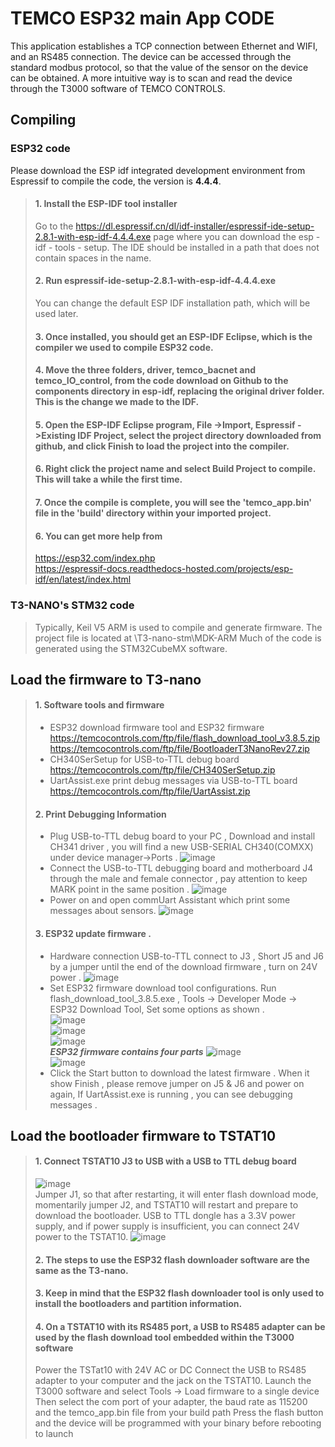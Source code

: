 
# TEMCO ESP32 main App CODE

This application establishes a TCP connection between Ethernet and WIFI, and an RS485 connection. The device can be accessed through the standard modbus protocol, so that the value of the sensor on the device can be obtained. A more intuitive way is to scan and read the device through the T3000 software of TEMCO CONTROLS.


## Compiling

### ESP32 code
Please download the ESP idf integrated development environment from Espressif to compile the code, the version is **4.4.4**.
> #### 1.	Install the ESP-IDF tool installer
> Go to the 
> <https://dl.espressif.cn/dl/idf-installer/espressif-ide-setup-2.8.1-with-esp-idf-4.4.4.exe>
> page where you can download the esp - idf - tools - setup.  The IDE should be installed in a path that does not contain spaces in the name.
> #### 2.  Run espressif-ide-setup-2.8.1-with-esp-idf-4.4.4.exe
> You can change the default ESP IDF installation path, which will be used later.
> #### 3.  Once installed, you should get an ESP-IDF Eclipse, which is the compiler we used to compile ESP32 code.
> #### 4.  Move the three folders, driver, temco_bacnet and temco_IO_control, from the code download on Github to the components directory in esp-idf, replacing the original driver folder. This is the change we made to the IDF.
> #### 5.  Open the ESP-IDF Eclipse program, File ->Import, Espressif ->Existing IDF Project, select the project directory downloaded from github, and click Finish to load the project into the compiler.
> #### 6.  Right click the project name and select Build Project to compile. This will take a while the first time.
> #### 7.  Once the compile is complete, you will see the 'temco_app.bin' file in the 'build' directory within your imported project.
> #### 6.  You can get more help from 
> <https://esp32.com/index.php><br>
> <https://espressif-docs.readthedocs-hosted.com/projects/esp-idf/en/latest/index.html>

### T3-NANO's STM32 code
> Typically, Keil V5 ARM is used to compile and generate firmware.
> The project file is located at \T3-nano-stm\MDK-ARM
> Much of the code is generated using the STM32CubeMX software.

## Load the firmware to T3-nano
> #### 1.   Software tools and firmware
> -	ESP32 download firmware tool and ESP32 firmware 
> <https://temcocontrols.com/ftp/file/flash_download_tool_v3.8.5.zip>
> <https://temcocontrols.com/ftp/file/BootloaderT3NanoRev27.zip>
> - CH340SerSetup  for  USB-to-TTL debug board  
> <https://temcocontrols.com/ftp/file/CH340SerSetup.zip>
> - UartAssist.exe  print debug messages via USB-to-TTL board  
> <https://temcocontrols.com/ftp/file/UartAssist.zip>
> #### 2.	Print Debugging Information
> - Plug USB-to-TTL debug board to your PC , Download and install CH341 driver , you will find a new USB-SERIAL CH340(COMXX) under device manager->Ports .
> ![image](https://github.com/temcocontrols/T3-programmable-controller-on-ESP32/assets/4134931/1c67dae8-bc83-470c-940e-e6e1dba100cd)
> - Connect the USB-to-TTL debugging board and motherboard J4 through the male and female connector , pay attention to keep MARK point in the same position .
> ![image](https://github.com/temcocontrols/T3-programmable-controller-on-ESP32/assets/4134931/7e101795-dc9a-4673-ab69-f3667590027c)
> - Power on and open commUart  Assistant which print some messages about sensors.
> ![image](https://github.com/temcocontrols/T3-programmable-controller-on-ESP32/assets/4134931/11cca132-0fdd-4670-80b8-12f559312a07)
> #### 3.	ESP32 update firmware .
> - Hardware connection
> USB-to-TTL connect to J3 , Short J5 and J6 by a jumper until the end of the download firmware ,  turn on 24V power .
> ![image](https://github.com/temcocontrols/T3-programmable-controller-on-ESP32/assets/4134931/a60356b1-6843-4d7d-aa69-0e7f4aacd3a7)
> - Set ESP32 firmware download tool configurations.
> Run flash_download_tool_3.8.5.exe , Tools -> Developer Mode -> ESP32 Download Tool,
Set some options as shown .  
> ![image](https://github.com/temcocontrols/T3-programmable-controller-on-ESP32/assets/4134931/2aa8f1dc-f473-4498-927c-82357f223b45)<br>
> ![image](https://github.com/temcocontrols/T3-programmable-controller-on-ESP32/assets/4134931/70dfe252-9187-4045-881f-ad3d6964674e)<br>
> ![image](https://github.com/temcocontrols/T3-programmable-controller-on-ESP32/assets/4134931/2d929262-56f1-4480-ac61-6af4511a1dcc)<br>
> ***ESP32 firmware contains four parts***
> ![image](https://github.com/temcocontrols/T3-programmable-controller-on-ESP32/assets/4134931/de20fa72-f5bd-45fb-a4f4-dc92149bb7c3)<br>
> ![image](https://github.com/temcocontrols/T3-programmable-controller-on-ESP32/assets/4134931/0b1a1d3d-ad20-4f99-938c-8b1571960f26)<br>
> - Click the Start button to download the latest firmware .
When it show Finish , please remove jumper on J5 & J6 and power on again, 
If UartAssist.exe is running  , you can see debugging messages .


## Load the bootloader firmware to TSTAT10
> #### 1.	Connect TSTAT10 J3 to USB with a USB to TTL debug board
> ![image](https://github.com/temcocontrols/T3-programmable-controller-on-ESP32/assets/4134931/744a23a8-de2a-4e09-bdf4-6485398a0600)<br>
> Jumper J1, so that after restarting, it will enter flash download mode, momentarily jumper J2, and TSTAT10 will restart and prepare to download the bootloader.
> USB to TTL dongle has a 3.3V power supply, and if power supply is insufficient, you can connect 24V power to the TSTAT10.
> ![image](https://github.com/temcocontrols/T3-programmable-controller-on-ESP32/assets/4134931/44669f4a-0bf3-4905-bd3a-ad740fa5ec61)
> #### 2. The steps to use the ESP32 flash downloader software are the same as the T3-nano.
> #### 3. Keep in mind that the ESP32 flash downloader tool is only used to install the bootloaders and partition information.
> #### 4. On a TSTAT10 with its RS485 port, a USB to RS485 adapter can be used by the flash download tool embedded within the T3000 software
> Power the TSTat10 with 24V AC or DC
> Connect the USB to RS485 adapter to your computer and the jack on the TSTAT10.
> Launch the T3000 software and select Tools -> Load firmware to a single device
> Then select the com port of your adapter, the baud rate as 115200 and the temco_app.bin file from your build path
> Press the flash button and the device will be programmed with your binary before rebooting to launch

